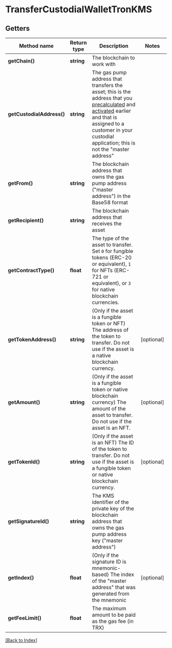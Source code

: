 # TransferCustodialWalletTronKMS

## Getters

Method name | Return type | Description | Notes
------------ | ------------- | ------------- | -------------
**getChain()** | **string** | The blockchain to work with |
**getCustodialAddress()** | **string** | The gas pump address that transfers the asset; this is the address that you <a href="#operation/PrecalculateGasPumpAddresses">precalculated</a> and <a href="#operation/ActivateGasPumpAddresses">activated</a> earlier and that is assigned to a customer in your custodial application; this is not the "master address" |
**getFrom()** | **string** | The blockchain address that owns the gas pump address ("master address") in the Base58 format |
**getRecipient()** | **string** | The blockchain address that receives the asset |
**getContractType()** | **float** | The type of the asset to transfer. Set <code>0</code> for fungible tokens (ERC-20 or equivalent), <code>1</code> for NFTs (ERC-721 or equivalent), or <code>3</code> for native blockchain currencies. |
**getTokenAddress()** | **string** | (Only if the asset is a fungible token or NFT) The address of the token to transfer. Do not use if the asset is a native blockchain currency. | [optional]
**getAmount()** | **string** | (Only if the asset is a fungible token or native blockchain currency) The amount of the asset to transfer. Do not use if the asset is an NFT. | [optional]
**getTokenId()** | **string** | (Only if the asset is an NFT) The ID of the token to transfer. Do not use if the asset is a fungible token or native blockchain currency. | [optional]
**getSignatureId()** | **string** | The KMS identifier of the private key of the blockchain address that owns the gas pump address key ("master address") |
**getIndex()** | **float** | (Only if the signature ID is mnemonic-based) The index of the "master address" that was generated from the mnemonic | [optional]
**getFeeLimit()** | **float** | The maximum amount to be paid as the gas fee (in TRX) |

[[Back to Index]](../index.md)

